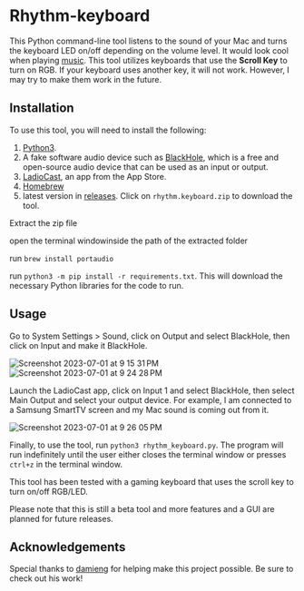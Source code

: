 # Rhythm-keyboard

This Python command-line tool listens to the sound of your Mac and turns the keyboard LED on/off depending on the volume level. It would look cool when playing [music](https://www.youtube.com/watch?v=dQw4w9WgXcQ). This tool utilizes keyboards that use the **Scroll Key** to turn on RGB. If your keyboard uses another key, it will not work. However, I may try to make them work in the future.

## Installation

To use this tool, you will need to install the following:

1. [Python3](https://www.python.org/downloads/).
2. A fake software audio device such as [BlackHole](https://github.com/ExistentialAudio/BlackHole), which is a free and open-source audio device that can be used as an input or output.
3. [LadioCast](https://apps.apple.com/eg/app/ladiocast/id411213048?mt=12), an app from the App Store.
4. [Homebrew](https://brew.sh)
5. latest version in [releases](https://github.com/MomenBreuer/rhythm-keyboard/releases). Click on `rhythm.keyboard.zip` to download the tool.

Extract the zip file

open the terminal windowinside the path of the extracted folder

run `brew install portaudio`

run `python3 -m pip install -r requirements.txt`. This will download the necessary Python libraries for the code to run.


## Usage

Go to System Settings > Sound, click on Output and select BlackHole, then click on Input and make it BlackHole.

![Screenshot 2023-07-01 at 9 15 31 PM](https://github.com/MomenBreuer/rhythm-keyboard/assets/108753652/550ae51e-0720-4cea-96f6-7f0988166e89)
![Screenshot 2023-07-01 at 9 24 28 PM](https://github.com/MomenBreuer/rhythm-keyboard/assets/108753652/b8439d27-cfc8-4a45-a56f-5ec789a5a981)

Launch the LadioCast app, click on Input 1 and select BlackHole, then select Main Output and select your output device. For example, I am connected to a Samsung SmartTV screen and my Mac sound is coming out from it.

![Screenshot 2023-07-01 at 9 26 05 PM](https://github.com/MomenBreuer/rhythm-keyboard/assets/108753652/48b7dee3-fb18-4e5f-a76c-780f4371b938)

Finally, to use the tool, run `python3 rhythm_keyboard.py`. The program will run indefinitely until the user either closes the terminal window or presses `ctrl+z` in the terminal window.

This tool has been tested with a gaming keyboard that uses the scroll key to turn on/off RGB/LED.

Please note that this is still a beta tool and more features and a GUI are planned for future releases.

## Acknowledgements

Special thanks to [damieng](https://github.com/damieng) for helping make this project possible. Be sure to check out his work!

